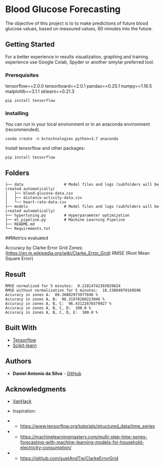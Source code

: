 # Blood Glucose Forecasting

The objective of this project is to  to make predictions of future blood glucose values, based on measured values, 60 minutes into the future.  

## Getting Started

For a better experience in results visualization, graphing and training experience use Google Colab, Spyder or another simylar preferred tool.

### Prerequisites

tensorflow==2.0.0
tensorboard==2.0.1
pandas==0.25.1
numpy==1.16.5
matplotlib==3.1.1
sklearn==0.21.3

```
pip install tensorflow
```

### Installing

You can run in your local environment or in an anaconda environment (recommended).

```
conda create -n bctechnologies python=3.7 anaconda
```

Install tensorflow and other packages:

```
pip install tensorflow
```

## Folders

   
    ├── data                  # Model files and logs (subfolders will be created automatically)
    │   ├── blood-glucose-data.csv
    │   ├── distance-activity-data.csv         
    │   └── heart-rate-data.csv
    ├── models                # Model files and logs (subfolders will be created automatically)
    ├── hypertuning.py        # Hyperparameter optimization
    ├── ml_pipeline.py        # Machine Learning Pipeline
    ├── README.md 
    └── Requirements.txt

    
##Metrics evaluated

Accuracy by Clarke Error Grid Zones: (https://en.m.wikipedia.org/wiki/Clarke_Error_Grid)
RMSE (Root Mean Square Error)
    
## Result

```
RMSE normalized for 5 minutes:  0.21814742393029624
RMSE without normalization for 5 minutes:  18.23084970169596
Accuracy in zones A:  89.36802973977696 %
Accuracy in zones A, B:  96.31970260223048 %
Accuracy in zones A, B, C:  96.43122676579927 %
Accuracy in zones A, B, C, D:  100.0 %
Accuracy in zones A, B, C, D, E:  100.0 %
```
## Built With

* [Tensorflow](https://www.tensorflow.org/)
* [Scikit-learn](https://scikit-learn.org/)

## Authors

* **Daniel Antonio da Silva** - [GitHub](https://github.com/dasilvadaniel)

## Acknowledgments

* [VanHack](https://vanhack.com/)

* Inspiration:
* * https://www.tensorflow.org/tutorials/structured_data/time_series
* * https://machinelearningmastery.com/multi-step-time-series-forecasting-with-machine-learning-models-for-household-electricity-consumption/
* * https://github.com/suetAndTie/ClarkeErrorGrid